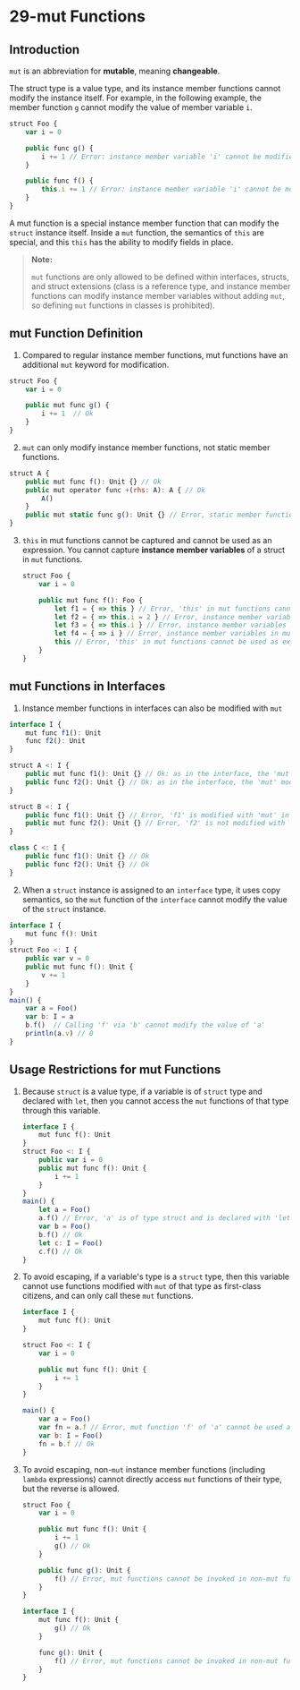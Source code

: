 # 29-mut Functions

## Introduction

`mut` is an abbreviation for **mutable**, meaning **changeable**.

The struct type is a value type, and its instance member functions cannot modify the instance itself. For example, in the following example, the member function `g` cannot modify the value of member variable `i`.

```javascript
struct Foo {
    var i = 0

    public func g() {
        i += 1 // Error: instance member variable 'i' cannot be modified in immutable function
    }

    public func f() {
        this.i += 1 // Error: instance member variable 'i' cannot be modified in immutable function
    }
}
```

A mut function is a special instance member function that can modify the `struct` instance itself. Inside a `mut` function, the semantics of `this` are special, and this `this` has the ability to modify fields in place.

> **Note:**
>
> `mut` functions are only allowed to be defined within interfaces, structs, and struct extensions (class is a reference type, and instance member functions can modify instance member variables without adding `mut`, so defining `mut` functions in classes is prohibited).

## mut Function Definition

1. Compared to regular instance member functions, mut functions have an additional `mut` keyword for modification.

```javascript
struct Foo {
    var i = 0

    public mut func g() {
        i += 1  // Ok
    }
}
```

2. `mut` can only modify instance member functions, not static member functions.

```javascript
struct A {
    public mut func f(): Unit {} // Ok
    public mut operator func +(rhs: A): A { // Ok
        A()
    }
    public mut static func g(): Unit {} // Error, static member functions cannot be modified with 'mut'
}
```

3. `this` in mut functions cannot be captured and cannot be used as an expression. You cannot capture **instance member variables** of a struct in `mut` functions.

   ```javascript
   struct Foo {
       var i = 0
   
       public mut func f(): Foo {
           let f1 = { => this } // Error, 'this' in mut functions cannot be captured
           let f2 = { => this.i = 2 } // Error, instance member variables in mut functions cannot be captured
           let f3 = { => this.i } // Error, instance member variables in mut functions cannot be captured
           let f4 = { => i } // Error, instance member variables in mut functions cannot be captured
           this // Error, 'this' in mut functions cannot be used as expressions
       }
   }
   ```

## mut Functions in Interfaces

1. Instance member functions in interfaces can also be modified with `mut`

```javascript
interface I {
    mut func f1(): Unit
    func f2(): Unit
}

struct A <: I {
    public mut func f1(): Unit {} // Ok: as in the interface, the 'mut' modifier is used
    public func f2(): Unit {} // Ok: as in the interface, the 'mut' modifier is not used
}

struct B <: I {
    public func f1(): Unit {} // Error, 'f1' is modified with 'mut' in interface, but not in struct
    public mut func f2(): Unit {} // Error, 'f2' is not modified with 'mut' in interface, but did in struct
}

class C <: I {
    public func f1(): Unit {} // Ok
    public func f2(): Unit {} // Ok
}
```

2. When a `struct` instance is assigned to an `interface` type, it uses copy semantics, so the `mut` function of the `interface` cannot modify the value of the `struct` instance.

```javascript
interface I {
    mut func f(): Unit
}
struct Foo <: I {
    public var v = 0
    public mut func f(): Unit {
        v += 1
    }
}
main() {
    var a = Foo()
    var b: I = a  
    b.f()  // Calling 'f' via 'b' cannot modify the value of 'a'
    println(a.v) // 0
}
```

## Usage Restrictions for mut Functions

1. Because `struct` is a value type, if a variable is of `struct` type and declared with `let`, then you cannot access the `mut` functions of that type through this variable.

   ```javascript
   interface I {
       mut func f(): Unit
   }
   struct Foo <: I {
       public var i = 0
       public mut func f(): Unit {
           i += 1
       }
   }
   main() {
       let a = Foo()
       a.f() // Error, 'a' is of type struct and is declared with 'let', the 'mut' function cannot be accessed via 'a'
       var b = Foo()
       b.f() // Ok
       let c: I = Foo()
       c.f() // Ok
   }
   ```

2. To avoid escaping, if a variable's type is a `struct` type, then this variable cannot use functions modified with `mut` of that type as first-class citizens, and can only call these `mut` functions.

   ```javascript
   interface I {
       mut func f(): Unit
   }
   
   struct Foo <: I {
       var i = 0
   
       public mut func f(): Unit {
           i += 1
       }
   }
   
   main() {
       var a = Foo()
       var fn = a.f // Error, mut function 'f' of 'a' cannot be used as a first class citizen.
       var b: I = Foo()
       fn = b.f // Ok
   }
   ```

3. To avoid escaping, non-`mut` instance member functions (including `lambda` expressions) cannot directly access `mut` functions of their type, but the reverse is allowed.

   ```javascript
   struct Foo {
       var i = 0
   
       public mut func f(): Unit {
           i += 1
           g() // Ok
       }
   
       public func g(): Unit {
           f() // Error, mut functions cannot be invoked in non-mut functions
       }
   }
   
   interface I {
       mut func f(): Unit {
           g() // Ok
       }
   
       func g(): Unit {
           f() // Error, mut functions cannot be invoked in non-mut functions
       }
   }
   ```